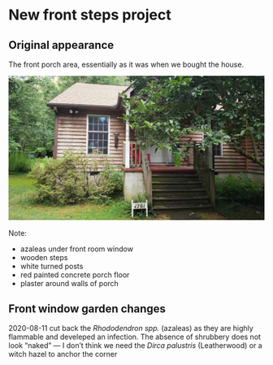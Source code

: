 # New front steps project

## Original appearance

The front porch area, essentially as it was when we bought the house.

![Front porch 2020](2020SummerPorch.jpg)

Note:
- azaleas under front room window
- wooden steps
- white turned posts
- red painted concrete porch floor
- plaster around walls of porch

## Front window garden changes

2020-08-11 cut back the _Rhododendron spp._ (azaleas) as they are highly flammable and  develeped an infection. The absence of shrubbery does not look “naked” — I don’t think we need the _Dirca palustris_ (Leatherwood) or a witch hazel to anchor the corner
